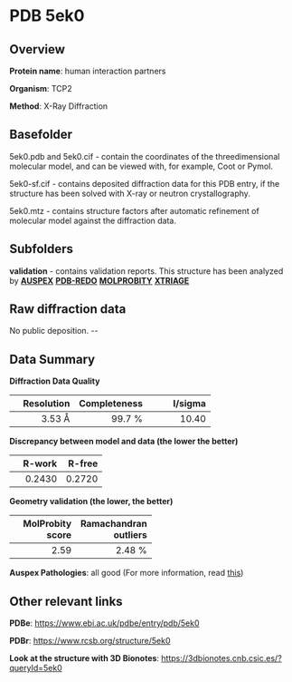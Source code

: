 # PDB 5ek0

## Overview

**Protein name**: human interaction partners

**Organism**: TCP2

**Method**: X-Ray Diffraction

## Basefolder

5ek0.pdb and 5ek0.cif - contain the coordinates of the threedimensional molecular model, and can be viewed with, for example, Coot or Pymol.

5ek0-sf.cif - contains deposited diffraction data for this PDB entry, if the structure has been solved with X-ray or neutron crystallography.

5ek0.mtz - contains structure factors after automatic refinement of molecular model against the diffraction data.

## Subfolders





**validation** - contains validation reports. This structure has been analyzed by [**AUSPEX**](https://github.com/thorn-lab/coronavirus_structural_task_force/tree/master/pdb/human_interaction_partners/TCP2/5ek0/validation/auspex) [**PDB-REDO**](https://github.com/thorn-lab/coronavirus_structural_task_force/tree/master/pdb/human_interaction_partners/TCP2/5ek0/validation/pdb-redo) [**MOLPROBITY**](https://github.com/thorn-lab/coronavirus_structural_task_force/tree/master/pdb/human_interaction_partners/TCP2/5ek0/validation/molprobity) [**XTRIAGE**](https://github.com/thorn-lab/coronavirus_structural_task_force/blob/master/pdb/human_interaction_partners/TCP2/5ek0/validation/Xtriage_output.log) 

## Raw diffraction data

No public deposition. --<br> 

## Data Summary
**Diffraction Data Quality**

|   | Resolution | Completeness| I/sigma |
|---|-------------:|----------------:|--------------:|
|   |3.53 Å|99.7  %|<img width=50/>10.40|

**Discrepancy between model and data (the lower the better)**

|   | **R-work**| **R-free**   
|---|-------------:|----------------:|           
||  0.2430|  0.2720|

**Geometry validation (the lower, the better)**

|   |**MolProbity<br>score**| **Ramachandran<br>outliers** 
|---|-------------:|----------------:|
||  2.59|  2.48 %|

**Auspex Pathologies**: all good (For more information, read [this](https://github.com/thorn-lab/coronavirus_structural_task_force/blob/master/pdb/human_interaction_partners/TCP2/5ek0/validation/auspex/5ek0_auspex_comments.txt))

 



## Other relevant links 
**PDBe**:  https://www.ebi.ac.uk/pdbe/entry/pdb/5ek0
 
**PDBr**: https://www.rcsb.org/structure/5ek0 

**Look at the structure with 3D Bionotes**: https://3dbionotes.cnb.csic.es/?queryId=5ek0

